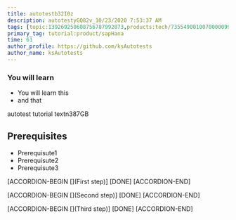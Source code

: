 ```yaml
---
title: autotestb32I0z
description: autotestyGQ82v_10/23/2020 7:53:37 AM
tags: [topic:139269250608756787992873,products:tech/73554900100700000996,tutorial:experience/advanced]
primary_tag: tutorial:product/sapHana
time: 61
author_profile: https://github.com/ksAutotests
author_name: ksAutotests
---
```

### You will learn
- You will learn this
- and that

autotest tutorial textn387GB

## Prerequisites
- Prerequisute1
- Prerequisute2
- Prerequisute3

[ACCORDION-BEGIN [](First step)]
[DONE]
[ACCORDION-END]

[ACCORDION-BEGIN [](Second step)]
[DONE]
[ACCORDION-END]

[ACCORDION-BEGIN [](Third step)]
[DONE]
[ACCORDION-END]

